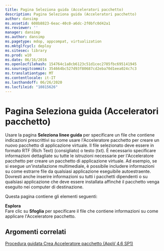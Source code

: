 ```yaml
---
title: Pagina Seleziona guida (Acceleratori pacchetto)
description: Pagina Seleziona guida (Acceleratori pacchetto)
author: dansimp
ms.assetid: 608b8823-6eac-40c0-a6dc-2f0bfc0d42a1
ms.reviewer: ''
manager: dansimp
ms.author: dansimp
ms.pagetype: mdop, appcompat, virtualization
ms.mktglfcycl: deploy
ms.sitesec: library
ms.prod: w10
ms.date: 06/16/2016
ms.openlocfilehash: 154764c1a8cb6123c51d1cec2785fbc695141945
ms.sourcegitcommit: 354664bc527d93f80687cd2eba70d1eea024c7c3
ms.translationtype: MT
ms.contentlocale: it-IT
ms.lasthandoff: 06/26/2020
ms.locfileid: "10815626"
---
```

# Pagina Seleziona guida (Acceleratori pacchetto)


Usare la pagina **Seleziona linee guida** per specificare un file che contiene indicazioni prescrittivi su come usare l'Acceleratore pacchetto per creare un nuovo pacchetto di applicazione virtuale. Il file selezionato deve essere in formato RTF (Rich Text) (consigliato) o testo (txt). È necessario specificare informazioni dettagliate su tutte le istruzioni necessarie per l'Acceleratore pacchetto per creare un pacchetto di applicazione virtuale. Ad esempio, se si esegue un'installazione multimediale, è possibile includere informazioni su come estrarre file da qualsiasi applicazione eseguibile autoestraente. Dovresti anche inserire informazioni su tutti i pacchetti dipendenti o su qualsiasi applicazione che deve essere installata affinché il pacchetto venga eseguito nei computer di destinazione.

Questa pagina contiene gli elementi seguenti:

<a href="" id="browse"></a>**Esplora**  
Fare clic su **Sfoglia** per specificare il file che contiene informazioni su come applicare l'Acceleratore pacchetto.

## Argomenti correlati


[Procedura guidata Crea Acceleratore pacchetto (AppV 4.6 SP1)](create-package-accelerator-wizard--appv-46-sp1-.md)

 

 





